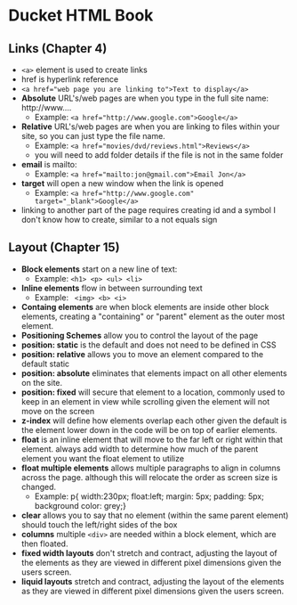 # Ducket HTML Book

## Links (Chapter 4)
 - ``<a>`` element is used to create links
 - href is hyperlink reference
 - ``<a href="web page you are linking to">Text to display</a>``
 - __Absolute__ URL's/web pages are when you type in the full site name: http://www....
    - Example: ``<a href="http://www.google.com">Google</a>``
 - __Relative__ URL's/web pages are when you are linking to files within your site, so you can just type the file name. 
    - Example: ``<a href="movies/dvd/reviews.html">Reviews</a>``
    - you will need to add folder details if the file is not in the same folder
 - __email__ is mailto:
    - Example: ``<a href="mailto:jon@gmail.com">Email Jon</a>``
 - __target__ will open a new window when the link is opened
    - Example: ``<a href="http://www.google.com" target="_blank">Google</a>``
 - linking to another part of the page requires creating id and a symbol I don't know how to create, similar to a not equals sign

## Layout (Chapter 15)
 - __Block elements__ start on a new line of text: 
    - Example: ``<h1> <p> <ul> <li>``
 - __Inline elements__ flow in between surrounding text
    - Example: `` <img> <b> <i>``
 - __Containg elements__ are when block elements are inside other block elements, creating a "containing" or "parent" element as the outer most element.
 - __Positioning Schemes__ allow you to control the layout of the page
  - __position: static__ is the default and does not need to be defined in CSS
  - __position: relative__ allows you to move an element compared to the default static
  - __position: absolute__ eliminates that elements impact on all other elements on the site.
  - __position: fixed__ will secure that element to a location, commonly used to keep in an element in view while scrolling given the element will not move on the screen
  - __z-index__ will define how elements overlap each other given the default is the element lower down in the code will be on top of earlier elements.
  - __float__ is an inline element that will move to the far left or right within that element. always add width to determine how much of the parent element you want the float element to utilize
  - __float multiple elements__ allows multiple paragraphs to align in columns across the page. although this will relocate the order as screen size is changed.
    - Example: p{ width:230px; float:left; margin: 5px; padding: 5px; background color: grey;}
  - __clear__ allows you to say that no element (within the same parent element) should touch the left/right sides of the box
  - __columns__ multiple ``<div>`` are needed within a block element, which are then floated.
  - __fixed width layouts__ don't stretch and contract, adjusting the layout of the elements as they are viewed in different pixel dimensions given the users screen. 
  - __liquid layouts__ stretch and contract, adjusting the layout of the elements as they are viewed in different pixel dimensions given the users screen. 